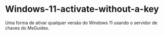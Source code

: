 # Windows-11-activate-without-a-key
Uma forma de ativar qualquer versão do Windows 11 usando o servidor de chaves do MsGuides.
